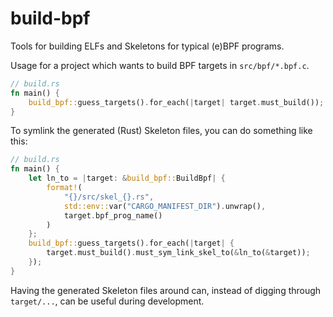 # build-bpf

Tools for building ELFs and Skeletons for typical (e)BPF programs.

Usage for a project which wants to build BPF targets in `src/bpf/*.bpf.c`.

```rust
// build.rs
fn main() {
    build_bpf::guess_targets().for_each(|target| target.must_build());
}
```

To symlink the generated (Rust) Skeleton files, you can do something like this:

```rust
// build.rs
fn main() {
    let ln_to = |target: &build_bpf::BuildBpf| {
        format!(
            "{}/src/skel_{}.rs",
            std::env::var("CARGO_MANIFEST_DIR").unwrap(),
            target.bpf_prog_name()
        )
    };
    build_bpf::guess_targets().for_each(|target| {
        target.must_build().must_sym_link_skel_to(&ln_to(&target));
    });
}
```

Having the generated Skeleton files around can, instead of digging through `target/...`, can be useful during development.
